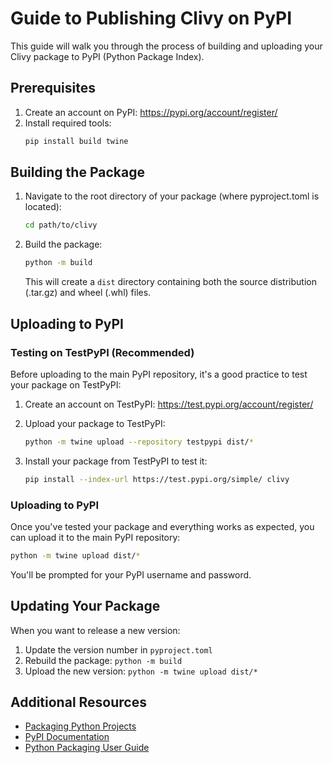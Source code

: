 # Guide to Publishing Clivy on PyPI

This guide will walk you through the process of building and uploading your Clivy package to PyPI (Python Package Index).

## Prerequisites

1. Create an account on PyPI: https://pypi.org/account/register/
2. Install required tools:
   ```bash
   pip install build twine
   ```

## Building the Package

1. Navigate to the root directory of your package (where pyproject.toml is located):
   ```bash
   cd path/to/clivy
   ```

2. Build the package:
   ```bash
   python -m build
   ```
   This will create a `dist` directory containing both the source distribution (.tar.gz) and wheel (.whl) files.

## Uploading to PyPI

### Testing on TestPyPI (Recommended)

Before uploading to the main PyPI repository, it's a good practice to test your package on TestPyPI:

1. Create an account on TestPyPI: https://test.pypi.org/account/register/

2. Upload your package to TestPyPI:
   ```bash
   python -m twine upload --repository testpypi dist/*
   ```

3. Install your package from TestPyPI to test it:
   ```bash
   pip install --index-url https://test.pypi.org/simple/ clivy
   ```

### Uploading to PyPI

Once you've tested your package and everything works as expected, you can upload it to the main PyPI repository:

```bash
python -m twine upload dist/*
```

You'll be prompted for your PyPI username and password.

## Updating Your Package

When you want to release a new version:

1. Update the version number in `pyproject.toml`
2. Rebuild the package: `python -m build`
3. Upload the new version: `python -m twine upload dist/*`

## Additional Resources

- [Packaging Python Projects](https://packaging.python.org/tutorials/packaging-projects/)
- [PyPI Documentation](https://pypi.org/help/)
- [Python Packaging User Guide](https://packaging.python.org/)
